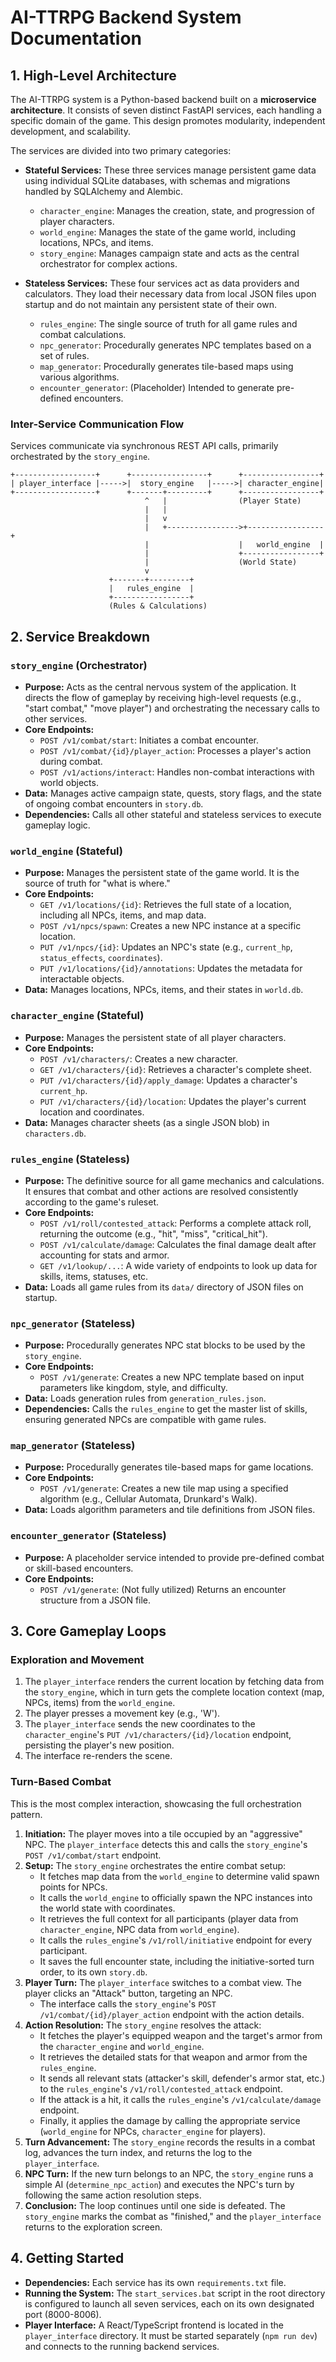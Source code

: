 # AI-TTRPG Backend System Documentation

## 1. High-Level Architecture

The AI-TTRPG system is a Python-based backend built on a **microservice architecture**. It consists of seven distinct FastAPI services, each handling a specific domain of the game. This design promotes modularity, independent development, and scalability.

The services are divided into two primary categories:

*   **Stateful Services:** These three services manage persistent game data using individual SQLite databases, with schemas and migrations handled by SQLAlchemy and Alembic.
    *   `character_engine`: Manages the creation, state, and progression of player characters.
    *   `world_engine`: Manages the state of the game world, including locations, NPCs, and items.
    *   `story_engine`: Manages campaign state and acts as the central orchestrator for complex actions.

*   **Stateless Services:** These four services act as data providers and calculators. They load their necessary data from local JSON files upon startup and do not maintain any persistent state of their own.
    *   `rules_engine`: The single source of truth for all game rules and combat calculations.
    *   `npc_generator`: Procedurally generates NPC templates based on a set of rules.
    *   `map_generator`: Procedurally generates tile-based maps using various algorithms.
    *   `encounter_generator`: (Placeholder) Intended to generate pre-defined encounters.

### Inter-Service Communication Flow

Services communicate via synchronous REST API calls, primarily orchestrated by the `story_engine`.

```
+------------------+      +-----------------+      +-----------------+
| player_interface |----->|  story_engine   |----->| character_engine|
+------------------+      +-------+---------+      +-----------------+
                              ^   |                (Player State)
                              |   |
                              |   v
                              |   +---------------->+-----------------+
                              |                    |   world_engine  |
                              |                    +-----------------+
                              |                    (World State)
                              v
                      +-------+---------+
                      |   rules_engine  |
                      +-----------------+
                      (Rules & Calculations)
```

## 2. Service Breakdown

### `story_engine` (Orchestrator)

*   **Purpose:** Acts as the central nervous system of the application. It directs the flow of gameplay by receiving high-level requests (e.g., "start combat," "move player") and orchestrating the necessary calls to other services.
*   **Core Endpoints:**
    *   `POST /v1/combat/start`: Initiates a combat encounter.
    *   `POST /v1/combat/{id}/player_action`: Processes a player's action during combat.
    *   `POST /v1/actions/interact`: Handles non-combat interactions with world objects.
*   **Data:** Manages active campaign state, quests, story flags, and the state of ongoing combat encounters in `story.db`.
*   **Dependencies:** Calls all other stateful and stateless services to execute gameplay logic.

### `world_engine` (Stateful)

*   **Purpose:** Manages the persistent state of the game world. It is the source of truth for "what is where."
*   **Core Endpoints:**
    *   `GET /v1/locations/{id}`: Retrieves the full state of a location, including all NPCs, items, and map data.
    *   `POST /v1/npcs/spawn`: Creates a new NPC instance at a specific location.
    *   `PUT /v1/npcs/{id}`: Updates an NPC's state (e.g., `current_hp`, `status_effects`, `coordinates`).
    *   `PUT /v1/locations/{id}/annotations`: Updates the metadata for interactable objects.
*   **Data:** Manages locations, NPCs, items, and their states in `world.db`.

### `character_engine` (Stateful)

*   **Purpose:** Manages the persistent state of all player characters.
*   **Core Endpoints:**
    *   `POST /v1/characters/`: Creates a new character.
    *   `GET /v1/characters/{id}`: Retrieves a character's complete sheet.
    *   `PUT /v1/characters/{id}/apply_damage`: Updates a character's `current_hp`.
    *   `PUT /v1/characters/{id}/location`: Updates the player's current location and coordinates.
*   **Data:** Manages character sheets (as a single JSON blob) in `characters.db`.

### `rules_engine` (Stateless)

*   **Purpose:** The definitive source for all game mechanics and calculations. It ensures that combat and other actions are resolved consistently according to the game's ruleset.
*   **Core Endpoints:**
    *   `POST /v1/roll/contested_attack`: Performs a complete attack roll, returning the outcome (e.g., "hit", "miss", "critical_hit").
    *   `POST /v1/calculate/damage`: Calculates the final damage dealt after accounting for stats and armor.
    *   `GET /v1/lookup/...`: A wide variety of endpoints to look up data for skills, items, statuses, etc.
*   **Data:** Loads all game rules from its `data/` directory of JSON files on startup.

### `npc_generator` (Stateless)

*   **Purpose:** Procedurally generates NPC stat blocks to be used by the `story_engine`.
*   **Core Endpoints:**
    *   `POST /v1/generate`: Creates a new NPC template based on input parameters like kingdom, style, and difficulty.
*   **Data:** Loads generation rules from `generation_rules.json`.
*   **Dependencies:** Calls the `rules_engine` to get the master list of skills, ensuring generated NPCs are compatible with game rules.

### `map_generator` (Stateless)

*   **Purpose:** Procedurally generates tile-based maps for game locations.
*   **Core Endpoints:**
    *   `POST /v1/generate`: Creates a new tile map using a specified algorithm (e.g., Cellular Automata, Drunkard's Walk).
*   **Data:** Loads algorithm parameters and tile definitions from JSON files.

### `encounter_generator` (Stateless)

*   **Purpose:** A placeholder service intended to provide pre-defined combat or skill-based encounters.
*   **Core Endpoints:**
    *   `POST /v1/generate`: (Not fully utilized) Returns an encounter structure from a JSON file.

## 3. Core Gameplay Loops

### Exploration and Movement

1.  The `player_interface` renders the current location by fetching data from the `story_engine`, which in turn gets the complete location context (map, NPCs, items) from the `world_engine`.
2.  The player presses a movement key (e.g., 'W').
3.  The `player_interface` sends the new coordinates to the `character_engine`'s `PUT /v1/characters/{id}/location` endpoint, persisting the player's new position.
4.  The interface re-renders the scene.

### Turn-Based Combat

This is the most complex interaction, showcasing the full orchestration pattern.

1.  **Initiation:** The player moves into a tile occupied by an "aggressive" NPC. The `player_interface` detects this and calls the `story_engine`'s `POST /v1/combat/start` endpoint.
2.  **Setup:** The `story_engine` orchestrates the entire combat setup:
    *   It fetches map data from the `world_engine` to determine valid spawn points for NPCs.
    *   It calls the `world_engine` to officially spawn the NPC instances into the world state with coordinates.
    *   It retrieves the full context for all participants (player data from `character_engine`, NPC data from `world_engine`).
    *   It calls the `rules_engine`'s `/v1/roll/initiative` endpoint for every participant.
    *   It saves the full encounter state, including the initiative-sorted turn order, to its own `story.db`.
3.  **Player Turn:** The `player_interface` switches to a combat view. The player clicks an "Attack" button, targeting an NPC.
    *   The interface calls the `story_engine`'s `POST /v1/combat/{id}/player_action` endpoint with the action details.
4.  **Action Resolution:** The `story_engine` resolves the attack:
    *   It fetches the player's equipped weapon and the target's armor from the `character_engine` and `world_engine`.
    *   It retrieves the detailed stats for that weapon and armor from the `rules_engine`.
    *   It sends all relevant stats (attacker's skill, defender's armor stat, etc.) to the `rules_engine`'s `/v1/roll/contested_attack` endpoint.
    *   If the attack is a hit, it calls the `rules_engine`'s `/v1/calculate/damage` endpoint.
    *   Finally, it applies the damage by calling the appropriate service (`world_engine` for NPCs, `character_engine` for players).
5.  **Turn Advancement:** The `story_engine` records the results in a combat log, advances the turn index, and returns the log to the `player_interface`.
6.  **NPC Turn:** If the new turn belongs to an NPC, the `story_engine` runs a simple AI (`determine_npc_action`) and executes the NPC's turn by following the same action resolution steps.
7.  **Conclusion:** The loop continues until one side is defeated. The `story_engine` marks the combat as "finished," and the `player_interface` returns to the exploration screen.

## 4. Getting Started

-   **Dependencies:** Each service has its own `requirements.txt` file.
-   **Running the System:** The `start_services.bat` script in the root directory is configured to launch all seven services, each on its own designated port (8000-8006).
-   **Player Interface:** A React/TypeScript frontend is located in the `player_interface` directory. It must be started separately (`npm run dev`) and connects to the running backend services.
